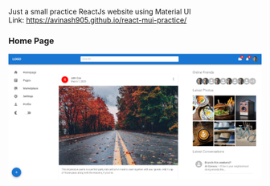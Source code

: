 Just a small practice ReactJs website using Material UI
<br/>
Link: https://avinash905.github.io/react-mui-practice/

### Home Page

<img src='./src/assets/pageview.png' />
